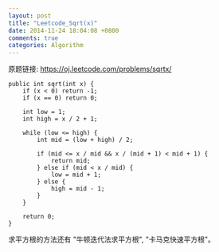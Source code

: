 ```yaml
---
layout: post
title: "Leetcode_Sqrt(x)"
date: 2014-11-24 18:04:08 +0800
comments: true
categories: Algorithm
---
```


原题链接: https://oj.leetcode.com/problems/sqrtx/

<!-- more -->

    public int sqrt(int x) {
		if (x < 0) return -1;
		if (x == 0) return 0;
		
		int low = 1;
		int high = x / 2 + 1;
	
		while (low <= high) {
			int mid = (low + high) / 2;
			
			if (mid <= x / mid && x / (mid + 1) < mid + 1) {
				return mid;
			} else if (mid < x / mid) {
				low = mid + 1;
			} else {
				high = mid - 1;
			}
		}
		
		return 0;
    }
	
求平方根的方法还有 "牛顿迭代法求平方根", "卡马克快速平方根"。
